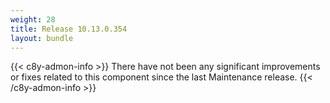 ```yaml
---
weight: 28
title: Release 10.13.0.354
layout: bundle
---
```


<!--10.13.0.350-10.13.0.354-->

{{< c8y-admon-info >}}
There have not been any significant improvements or fixes related to this component since the last Maintenance release.
{{< /c8y-admon-info >}}
